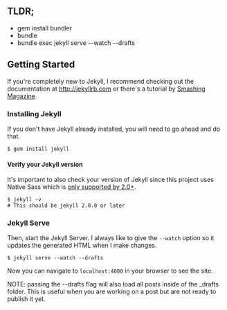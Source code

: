 ## TLDR;

- gem install bundler
- bundle
- bundle exec jekyll serve --watch --drafts


## Getting Started

If you're completely new to Jekyll, I recommend checking out the documentation at <http://jekyllrb.com> or there's a tutorial by [Smashing Magazine](http://www.smashingmagazine.com/2014/08/01/build-blog-jekyll-github-pages/).

### Installing Jekyll

If you don't have Jekyll already installed, you will need to go ahead and do that.

```
$ gem install jekyll
```

#### Verify your Jekyll version

It's important to also check your version of Jekyll since this project uses Native Sass which
is [only supported by 2.0+](http://jekyllrb.com/news/2014/05/06/jekyll-turns-2-0-0/).

```
$ jekyll -v
# This should be jekyll 2.0.0 or later
```

### Jekyll Serve

Then, start the Jekyll Server. I always like to give the `--watch` option so it updates the generated HTML when I make changes.

```
$ jekyll serve --watch --drafts
```

Now you can navigate to `localhost:4000` in your browser to see the site.

NOTE: passing the --drafts flag will also load all posts inside of the _drafts folder. This is
useful when you are working on a post but are not ready to publish it yet.
